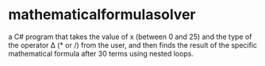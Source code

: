 # mathematicalformulasolver
 a C# program that takes the value of x (between 0 and 25) and the type of the operator Δ (* or /) from the user, and then finds the result of the specific mathematical formula after 30 terms using nested loops.
